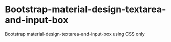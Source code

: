 # Bootstrap-material-design-textarea-and-input-box
Bootstrap material-design-textarea-and-input-box using CSS only
